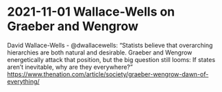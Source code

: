 # 2021-11-01 Wallace-Wells on Graeber and Wengrow

David Wallace-Wells - @dwallacewells: “Statists believe that overarching hierarchies are both natural and desirable. Graeber and Wengrow energetically attack that position, but the big question still looms: If states aren’t inevitable, why are they everywhere?” <https://www.thenation.com/article/society/graeber-wengrow-dawn-of-everything/>